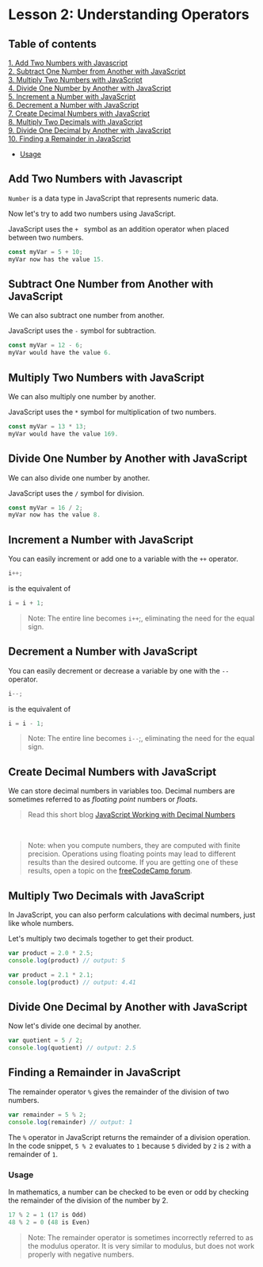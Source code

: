 # Lesson 2: Understanding Operators

<!-- Table contents here make  -->

## Table of contents
[1. Add Two Numbers with Javascript](#add-two-numbers-with-javascript)<br>
[2. Subtract One Number from Another with JavaScript](#subtract-one-number-from-another-with-javascript)<br>
[3. Multiply Two Numbers with JavaScript](#multiply-two-numbers-with-javascript)<br>
[4. Divide One Number by Another with JavaScript](#divide-one-number-by-another-with-javascript)<br>
[5. Increment a Number with JavaScript](#increment-a-number-with-javascript)<br>
[6. Decrement a Number with JavaScript](#decrement-a-number-with-javascript)<br>
[7. Create Decimal Numbers with JavaScript](#create-decimal-numbers-with-javascript)<br>
[8. Multiply Two Decimals with JavaScript](#multiply-two-decimals-with-javascript)<br>
[9. Divide One Decimal by Another with JavaScript](#divide-one-decimal-by-another-with-javascript)<br>
[10. Finding a Remainder in JavaScript](#finding-a-remainder-in-javascript)<br>

* [Usage](#usage) 



<!-- Table contents here make  -->

## Add Two Numbers with Javascript

`Number` is a data type in JavaScript that represents numeric data.

Now let's try to add two numbers using JavaScript.

JavaScript uses the `+ ` symbol as an addition operator when placed between two numbers.

```js
const myVar = 5 + 10;
myVar now has the value 15.
```

## Subtract One Number from Another with JavaScript

We can also subtract one number from another.

JavaScript uses the `-` symbol for subtraction.

```js
const myVar = 12 - 6;
myVar would have the value 6.
```

## Multiply Two Numbers with JavaScript

We can also multiply one number by another.

JavaScript uses the `*` symbol for multiplication of two numbers.

```js
const myVar = 13 * 13;
myVar would have the value 169.
```

## Divide One Number by Another with JavaScript

We can also divide one number by another.

JavaScript uses the `/` symbol for division.

```js
const myVar = 16 / 2;
myVar now has the value 8.
```

## Increment a Number with JavaScript

You can easily increment or add one to a variable with the `++` operator.

```js
i++;
```

is the equivalent of

```js
i = i + 1;
```
> Note: The entire line becomes `i++`;, eliminating the need for the equal sign.

## Decrement a Number with JavaScript

You can easily decrement or decrease a variable by one with the `--` operator.

```js
i--;
```

is the equivalent of

```js
i = i - 1;
```

> Note: The entire line becomes `i--`;, eliminating the need for the equal sign.


## Create Decimal Numbers with JavaScript

We can store decimal numbers in variables too. Decimal numbers are sometimes referred to as *floating point* numbers or *floats*.

> Read this short blog [JavaScript Working with Decimal Numbers](https://enlear.academy/create-decimal-numbers-with-javascript-25a170759f61)
 <br>

> Note: when you compute numbers, they are computed with finite precision. Operations using floating points may lead to different results than the desired outcome. If you are getting one of these results, open a topic on the [freeCodeCamp forum](https://forum.freecodecamp.org/).


## Multiply Two Decimals with JavaScript

In JavaScript, you can also perform calculations with decimal numbers, just like whole numbers.

Let's multiply two decimals together to get their product.

```js
var product = 2.0 * 2.5;
console.log(product) // output: 5

var product = 2.1 * 2.1;
console.log(product) // output: 4.41
```

## Divide One Decimal by Another with JavaScript

Now let's divide one decimal by another.

```js
var quotient = 5 / 2;
console.log(quotient) // output: 2.5
```

## Finding a Remainder in JavaScript

The remainder operator `%` gives the remainder of the division of two numbers.

```js
var remainder = 5 % 2;
console.log(remainder) // output: 1
```

The `%` operator in JavaScript returns the remainder of a division operation. In the code snippet, `5 % 2` evaluates to `1` because `5` divided by `2` is `2` with a remainder of `1`. 

### Usage
In mathematics, a number can be checked to be even or odd by checking the remainder of the division of the number by 2.

```js
17 % 2 = 1 (17 is Odd)
48 % 2 = 0 (48 is Even)
```
> Note: The remainder operator is sometimes incorrectly referred to as the modulus operator. It is very similar to modulus, but does not work properly with negative numbers.